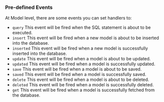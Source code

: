 ### Pre-defined Events

At Model level, there are some events you can set handlers to:

- `query` This event will be fired when the SQL statement is about to be 
    executed.
- `insert` This event will be fired when a new model is about to be inserted 
    into the database.
- `inserted` This event will be fired when a new model is successfully 
    inserted into the database.
- `update` This event will be fired when a model is about to be updated.
- `updated` This event will be fired when a model is successfully updated.
- `save` This event will be fired when a model is about to be saved.
- `saved` This event will be fired when a model is successfully saved.
- `delete` This event will be fired when a model is about to be deleted.
- `deleted` This event will be fired when a model is successfully deleted.
- `get` This event will be fired when a model is successfully fetched from 
    the database.